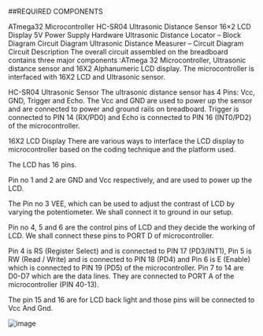 
##REQUIRED COMPONENTS

ATmega32 Microcontroller
HC-SR04 Ultrasonic Distance Sensor
16×2 LCD Display
5V Power Supply
Hardware
Ultrasonic Distance Locator – Block Diagram
Circuit Diagram
Ultrasonic Distance Measurer – Circuit Diagram
Circuit Description
The overall circuit assembled on the breadboard contains three major components :ATmega 32 Microcontroller, Ultrasonic distance sensor and 16X2 Alphanumeric LCD display. The microcontroller is interfaced with 16X2 LCD and Ultrasonic sensor.

HC-SR04 Ultrasonic Sensor
The ultrasonic distance sensor has 4 Pins: Vcc, GND, Trigger and Echo. The Vcc and GND are used to power up the sensor and are connected to power and ground rails on breadboard. Trigger is connected to PIN 14 (RX/PD0) and Echo is connected to PIN 16 (INT0/PD2) of the microcontroller.

16X2 LCD Display
There are various ways to interface the LCD display to microcontroller based on the coding technique and the platform used.


 

The LCD has 16 pins.

Pin no 1 and 2 are GND and Vcc respectively, and are used to power up the LCD.

The Pin no 3 VEE, which can be used to adjust the contrast of LCD by varying the potentiometer. We shall connect it to ground in our setup.

Pin no 4, 5 and 6 are the control pins of LCD and they decide the working of LCD. We shall connect these pins to PORT D of microcontroller.

Pin 4 is RS (Register Select) and is connected to PIN 17 (PD3/INT1),
Pin 5 is RW (Read / Write) and is connected to PIN 18 (PD4) and
Pin 6 is E (Enable) which is connected to PIN 19 (PD5) of the microcontroller.
Pin 7 to 14 are D0-D7 which are the data lines. They are connected to PORT A of the microcontroller (PIN 40-13).

The pin 15 and 16 are for LCD back light and those pins will be connected to Vcc And Gnd.



![image](https://user-images.githubusercontent.com/86293096/164385451-c0f76634-d7a3-4768-b87c-1a345efc4985.png)

